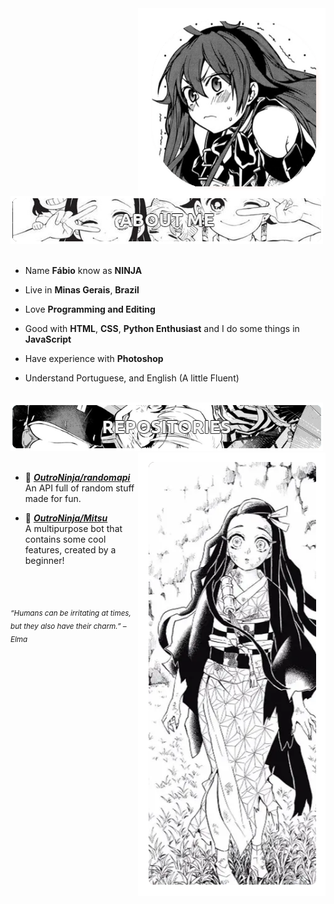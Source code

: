 <div>
<img src="./img/profile.png" width="300" align="right"/>
<br/>
<img src="./img/aboutme.png" width="500" />
<br/>
<br/>
  
- Name **Fábio** know as **NINJA**

- Live in **Minas Gerais**, **Brazil**

- Love **Programming and Editing**

- Good with **HTML**, **CSS**, **Python Enthusiast** and I do some things in **JavaScript**

- Have experience with **Photoshop**

- Understand Portuguese, and English (A little Fluent)

<br/>
<img src="./img/repo.png" width="500" />
<img src="./img/banner.png" width="300" align="right" />
<br/>
<br/>
  
- 📗 [***OutroNinja/randomapi***](https://github.com/OutroNinja/randomapi) <br/>
  An API full of random stuff made for fun.

- 📘 [***OutroNinja/Mitsu***](https://github.com/OutroNinja/Mitsu) <br/>
  A multipurpose bot that contains some cool features, created by a beginner!

<br/><br/>
  
<sub> *“Humans can be irritating at times, but they also have their charm.” – Elma* </sub>
<!--
<img src="https://metrics.lecoq.io/Eilaluth?template=classic&base.header=0&base.activity=0&base.community=0&base.repositories=0&base.metadata=0&repositories=1&repositories=100&repositories.batch=100&repositories.forks=false&repositories.affiliations=owner&repositories.featured=Eilaluth%2FAyano%2CEilaluth%2FKyoko%2CEilaluth%2FKanna%2CEilaluth%2FHotaru%2CEilaluth%2FMocha&config.timezone=Asia%2FJakart"  />
-->
</div>

